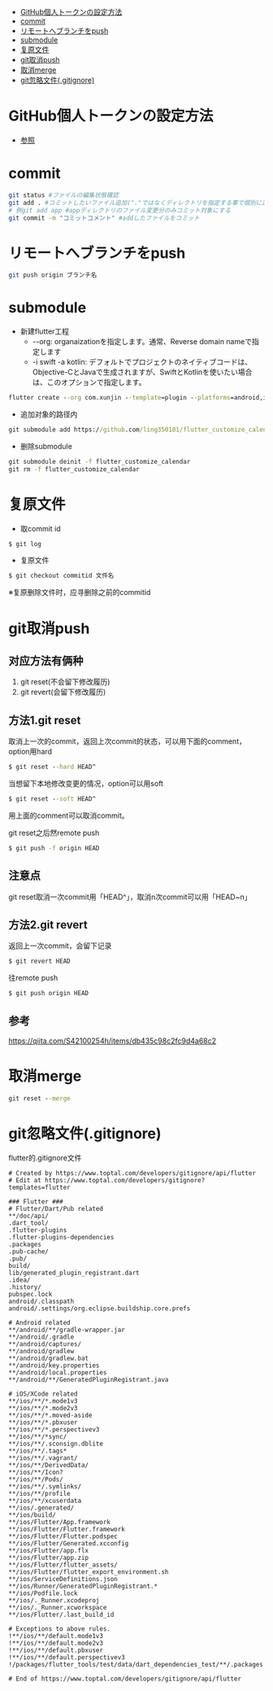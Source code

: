 - [GitHub個人トークンの設定方法](#GitHub個人トークンの設定方法)
- [commit](#commit)
- [リモートへブランチをpush](#リモートへブランチをpush)
- [submodule](#submodule)
- [复原文件](#复原文件)
- [git取消push](#git取消push)
- [取消merge](#取消merge)
- [git忽略文件(.gitignore)](#git忽略文件(.gitignore))

# GitHub個人トークンの設定方法
- [参照](https://qiita.com/kz800/items/497ec70bff3e555dacd0)
# commit
```bash
git status #ファイルの編集状態確認
git add . #コミットしたいファイル追加("."ではなくディレクトリを指定する事で個別に追加する事ができる)
# 例git add app #appディレクトリのファイル変更分のみコミット対象にする
git commit -m "コミットコメント" #addしたファイルをコミット
```

# リモートへブランチをpush
```bash
git push origin ブランチ名 
```

# submodule

- 新建flutter工程
    - --org: organaizationを指定します。通常、Reverse domain nameで指定します
    - -i swift -a kotlin: デフォルトでプロジェクトのネイティブコードは、Objective-CとJavaで生成されますが、SwiftとKotlinを使いたい場合は、このオプションで指定します。

``` cmd
flutter create --org com.xunjin --template=plugin --platforms=android,ios -a kotlin -i swift flutter-common

```

- 追加对象的路径内
``` cmd
git submodule add https://github.com/ling350181/flutter_customize_calendar.git
```

- 删除submodule
``` cmd
git submodule deinit -f flutter_customize_calendar
git rm -f flutter_customize_calendar   
```
# 复原文件

- 取commit id
``` cmd
$ git log
```

- 复原文件
``` cmd
$ git checkout commitid 文件名
```
※复原删除文件时，应寻删除之前的commitid

# git取消push

## 对应方法有俩种

1. git reset(不会留下修改履历)
2. git revert(会留下修改履历)

## 方法1.git reset

取消上一次的commit，返回上次commit的状态，可以用下面的comment，option用hard
``` cmd
$ git reset --hard HEAD^
```
当想留下本地修改变更的情况，option可以用soft
``` cmd
$ git reset --soft HEAD^
```
用上面的comment可以取消commit。

git reset之后然remote push
``` cmd
$ git push -f origin HEAD
```

## 注意点
git reset取消一次commit用「HEAD^」，取消n次commit可以用「HEAD~n」

## 方法2.git revert

返回上一次commit，会留下记录
``` cmd
$ git revert HEAD
```
往remote push
``` cmd
$ git push origin HEAD
```

## 参考
https://qiita.com/S42100254h/items/db435c98c2fc9d4a68c2

# 取消merge

```cmd
git reset --merge
```

# git忽略文件(.gitignore)

flutter的.gitignore文件
```gitignore
# Created by https://www.toptal.com/developers/gitignore/api/flutter
# Edit at https://www.toptal.com/developers/gitignore?templates=flutter

### Flutter ###
# Flutter/Dart/Pub related
**/doc/api/
.dart_tool/
.flutter-plugins
.flutter-plugins-dependencies
.packages
.pub-cache/
.pub/
build/
lib/generated_plugin_registrant.dart
.idea/
.history/
pubspec.lock
android/.classpath
android/.settings/org.eclipse.buildship.core.prefs

# Android related
**/android/**/gradle-wrapper.jar
**/android/.gradle
**/android/captures/
**/android/gradlew
**/android/gradlew.bat
**/android/key.properties
**/android/local.properties
**/android/**/GeneratedPluginRegistrant.java

# iOS/XCode related
**/ios/**/*.mode1v3
**/ios/**/*.mode2v3
**/ios/**/*.moved-aside
**/ios/**/*.pbxuser
**/ios/**/*.perspectivev3
**/ios/**/*sync/
**/ios/**/.sconsign.dblite
**/ios/**/.tags*
**/ios/**/.vagrant/
**/ios/**/DerivedData/
**/ios/**/Icon?
**/ios/**/Pods/
**/ios/**/.symlinks/
**/ios/**/profile
**/ios/**/xcuserdata
**/ios/.generated/
**/ios/build/
**/ios/Flutter/App.framework
**/ios/Flutter/Flutter.framework
**/ios/Flutter/Flutter.podspec
**/ios/Flutter/Generated.xcconfig
**/ios/Flutter/app.flx
**/ios/Flutter/app.zip
**/ios/Flutter/flutter_assets/
**/ios/Flutter/flutter_export_environment.sh
**/ios/ServiceDefinitions.json
**/ios/Runner/GeneratedPluginRegistrant.*
**/ios/Podfile.lock
**/ios/._Runner.xcodeproj
**/ios/._Runner.xcworkspace
**/ios/Flutter/.last_build_id

# Exceptions to above rules.
!**/ios/**/default.mode1v3
!**/ios/**/default.mode2v3
!**/ios/**/default.pbxuser
!**/ios/**/default.perspectivev3
!/packages/flutter_tools/test/data/dart_dependencies_test/**/.packages

# End of https://www.toptal.com/developers/gitignore/api/flutter
```